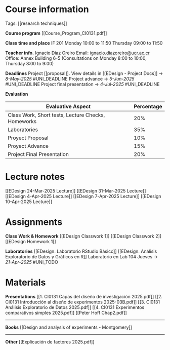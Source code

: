 # Course information 
Tags: [[research techniques]]

**Course program**
[[Course_Program_CI0131.pdf]]

**Class time and place**
IF 201
Monday 10:00 to 11:50
Thursday 09:00 to 11:50

**Teacher info.**
Ignacio Diaz Oreiro
Email: ignacio.diazoreiro@ucr.ac.cr
Office: Annex Building 6-5 (Consultations on Monday 8:00 to 10:00, Thursday 8:00 to 9:00)

**Deadlines**
Project [[proposal]]. View details in [[EDesign - Project Docs]]
 -> _8-May-2025_ #UNI_DEADLINE 
Project advance -> _5-Jun-2025_  #UNI_DEADLINE 
Project final presentation -> _4-Jul-2025_  #UNI_DEADLINE

**Evaluation**

| Evaluative Aspect                                  | Percentage |
| -------------------------------------------------- | ---------- |
| Class Work, Short tests, Lecture Checks, Homeworks | 20%        |
| Laboratories                                       | 35%        |
| Proyect Proposal                                   | 10%        |
| Proyect Advance                                    | 15%        |
| Project Final Presentation                         | 20%        |

# Lecture notes
[[EDesign 24-Mar-2025 Lecture]]
[[EDesign 31-Mar-2025 Lecture]]
[[EDesign 4-Apr-2025 Lecture]]
[[EDesign 7-Apr-2025 Lecture]]
[[EDesign 10-Apr-2025 Lecture]]

# Assignments
**Class Work & Homework**
[[EDesign Classwork 1]]
[[EDesign Classwork 2]]
[[EDesign Homework 1]]

**Laboratories**
[[EDesign. Laboratorio RStudio Básico]]
[[EDesign. Análisis Exploratorio de Datos y Gráficos en R]]
Laboratorio en Lab 104 Jueves -> _21-Apr-2025_ #UNI_TODO  

# Materials
__Presentations__
[[1. CI0131 Capas del diseño de investigación 2025.pdf]]
[[2. CI0131 Introducción al diseño de experimentos 2025-03B.pdf]]
[[3. CI0131 Análisis Exploratorio de Datos 2025.pdf]]
[[4. CI0131 Experimentos comparativos simples 2025.pdf]]
[[Peter Hoff Chap2.pdf]]
___
__Books__
[[Design and analysis of experiments - Montgomery]]
___
__Other__
[[Explicación de factores 2025.pdf]]
